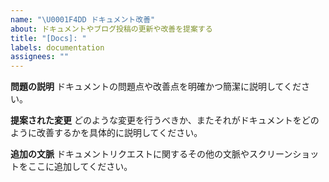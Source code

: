 ```yaml
---
name: "\U0001F4DD ドキュメント改善"
about: ドキュメントやブログ投稿の更新や改善を提案する
title: "[Docs]: "
labels: documentation
assignees: ""
---
```


**問題の説明**
ドキュメントの問題点や改善点を明確かつ簡潔に説明してください。

**提案された変更**
どのような変更を行うべきか、またそれがドキュメントをどのように改善するかを具体的に説明してください。

**追加の文脈**
ドキュメントリクエストに関するその他の文脈やスクリーンショットをここに追加してください。
